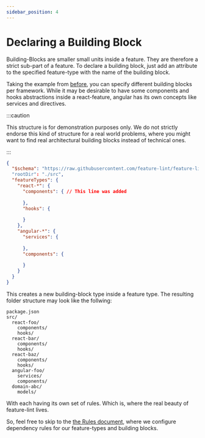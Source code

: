 ```yaml
---
sidebar_position: 4
---
```


# Declaring a Building Block

Building-Blocks are smaller small units inside a feature. They are therefore a strict sub-part of a feature.
To declare a building block, just add an attribute to the specified feature-type with the name of the building block.

Taking the example from [before](../declaing-feature.md), you can specify different building blocks per framework.
While it may be desirable to have some components and hooks abstractions inside a react-feature, angular has its own 
concepts like services and directives.

:::caution

This structure is for demonstration  purposes only.
We do not strictly endorse this kind of structure for a real world problems, where you might want to find
real architectural building blocks instead of technical ones.

:::

````json
{
  "$schema": "https://raw.githubusercontent.com/feature-lint/feature-lint/pages/schema/feature-lint-v0.0.15.schema.json"
  "rootDir": "./src",
  "featureTypes": {
    "react-*": { 
      "components": { // This line was added
        
      },
      "hooks": {
        
      }
    },
    "angular-*": {
      "services": {
        
      },
      "components": {
        
      }
    }
  }
}

````

This creates a new building-block type inside a feature type. The resulting folder structure may look like the follwing:

```
package.json
src/
  react-foo/
    components/
    hooks/
  react-bar/
    components/
    hooks/
  react-baz/
    components/
    hooks/
  angular-foo/
    services/
    components/
  domain-abc/ 
    models/
```

With each having its own set of rules. Which is, where the real beauty of feature-lint lives.

So, feel free to skip to the [the Rules document](./declaring-rules.md), where we configure dependency rules for our
feature-types and building blocks.
